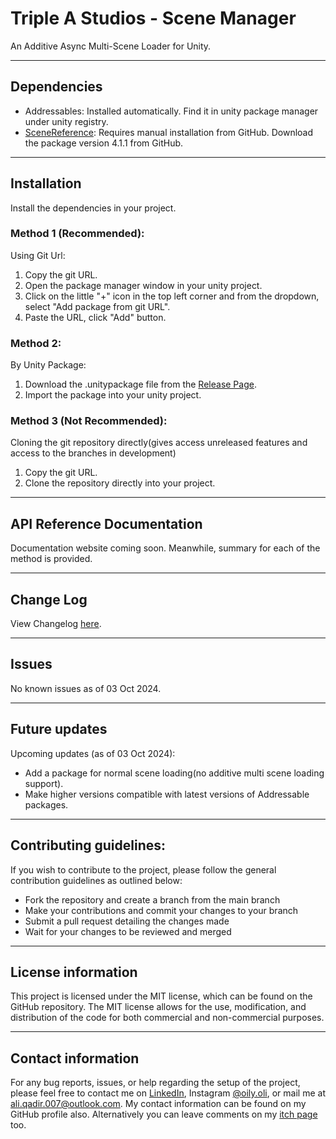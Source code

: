 # Triple A Studios - Scene Manager
An Additive Async Multi-Scene Loader for Unity.
___

## Dependencies

-   Addressables: Installed automatically. Find it in unity package manager under unity registry.
-   [SceneReference](https://github.com/starikcetin/Eflatun.SceneReference): Requires manual installation from GitHub.
Download the package version 4.1.1 from GitHub.
---

## Installation
Install the dependencies in your project.

### Method 1 (Recommended):
Using Git Url:
1. Copy the git URL.
2. Open the package manager window in your unity project.
3. Click on the little "+" icon in the top left corner and from the dropdown, select "Add package from git URL".
4. Paste the URL, click "Add" button.

### Method 2:
By Unity Package:
1. Download the .unitypackage file from the [Release Page](https://github.com/Triple-A-Studios/TripleA-Utils/releases 
"Releases").
2. Import the package into your unity project.

### Method 3 (Not Recommended):
Cloning the git repository directly(gives access unreleased features and access to the branches in development)
1. Copy the git URL.
2. Clone the repository directly into your project.

___

## API Reference Documentation

Documentation website coming soon. Meanwhile, summary for each of the method is provided.

___

## Change Log

View Changelog [here](CHANGELOG.md).

___

## Issues

No known issues as of 03 Oct 2024.

___

## Future updates

Upcoming updates (as of 03 Oct 2024): 
- Add a package for normal scene loading(no additive multi scene loading support).
- Make higher versions compatible with latest versions of Addressable packages.

___

## Contributing guidelines:

If you wish to contribute to the project, please follow the general contribution guidelines as outlined below:

-   Fork the repository and create a branch from the main branch
-   Make your contributions and commit your changes to your branch
-   Submit a pull request detailing the changes made
-   Wait for your changes to be reviewed and merged

___

## License information

This project is licensed under the MIT license, which can be found on the GitHub repository. The MIT license allows for 
the use, modification, and distribution of the code for both commercial and non-commercial purposes.

___

## Contact information

For any bug reports, issues, or help regarding the setup of the project, please feel free to contact me on 
[LinkedIn](https://www.linkedin.com/in/ali--qadir/ "LinkedIn Profile"), 
Instagram [@oily.oli](https://www.instagram.com/oily.oli/ "Insta @oily.oli"), or mail me at 
[ali.qadir.007@outlook.com](mailto:ali.qadir.007@outlook.com?subject=[GitHub]%20Dynamic%20Character%20Controller%20Issue "Mail to Ali Qadir"). 
My contact information can be found on my GitHub profile also.
Alternatively you can leave comments on my [itch page](https://aliqadir.itch.io/utils "Itch Link") too.
